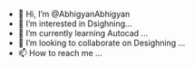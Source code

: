 - 👋 Hi, I’m @AbhigyanAbhigyan
- 👀 I’m interested in Dsighning...
- 🌱 I’m currently learning Autocad ...
- 💞️ I’m looking to collaborate on Desighning ...
- 📫 How to reach me ...

<!---
AbhigyanAbhigyan/AbhigyanAbhigyan is a ✨ special ✨ repository because its `README.md` (this file) appears on your GitHub profile.
You can click the Preview link to take a look at your changes.
--->
